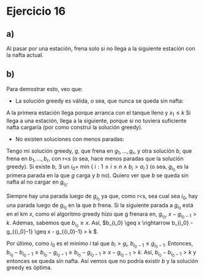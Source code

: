 # Ejercicio 16

## a) 
Al pasar por una estación, frena solo si no llega a la siguiente estación con la nafta actual. 

## b) 
Para demostrar esto, veo que: 
* La solución greedy es válida, o sea, que nunca se queda sin nafta:

A la primera estación llega porque arranca con el tanque lleno y $x_{1} \leq k$
Si llega a una estación, llega a la siguiente, porque si no tuviera suficiente nafta cargaría (por como construí la solución
greedy). 

* No existen soluciones con menos paradas:

Tengo mi solución greedy, $g$, que frena en $g_1, ..., g_r$, y otra solución $b$, que frena en $b_1, ..., b_r$, con r<s (o sea, hace menos paradas que la solución greedy). 
Si existe $b$, $\exists$ un $i_0=$ min { $i : 1 \leq i \leq n \land b_i > a_i$ } (o sea, $g_{i_0}$ es la primera parada en la que $g$ carga y $b$ no). 
Quiero ver que $b$ se queda sin nafta al no cargar en $g_{i_0}$. 

Siempre hay una parada luego de $g_{i_0}$ ya que, como r<s, sea cual sea $i_0$, hay una parada luego de $g_{i_0}$ en la que $b$ frena. 
Si la siguiente parada a $g_{i_0}$ está en el km $x$, como el algoritmo greedy hizo que g frenara en, $g_{i_0}$, $x - g_{{i_0}-1} > k$. Ademas, sabemos que $b_{i_0} \geq x$. Así, $b_{i_0} \geq x \rightarrow b_{i_0} - g_{{i_0}-1} \geq x - g_{{i_0}-1} > k $. 

Por último, como $i_0$ es el minimo i tal que $b_{i} > g_{i}$, $b_{{i_0}-1} \leq g_{{i_0}-1}$. Entonces, $b_{i_0} - b_{{i_0}-1} \geq  b_{i_0} - g_{{i_0}-1} \geq b_{i_0} - g_{{i_0}-1} \geq x - g_{{i_0}-1} > k$. Así, $b_{i_0} - b_{{i_0}-1} > k$ y entonces se queda sin nafta. 
Así vemos que no podría existir $b$ y la solución greedy es óptima. 
